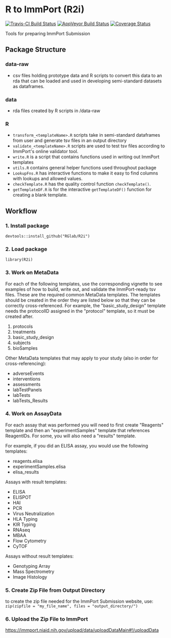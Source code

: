 # R to ImmPort (R2i)

[![Travis-CI Build Status](https://travis-ci.org/RGLab/R2i.svg?branch=master)](https://travis-ci.org/RGLab/R2i)
[![AppVeyor Build Status](https://ci.appveyor.com/api/projects/status/github/RGLab/R2i?branch=master&svg=true)](https://ci.appveyor.com/project/RGLab/R2i)
[![Coverage Status](https://img.shields.io/codecov/c/github/RGLab/R2i/master.svg)](https://codecov.io/github/RGLab/R2i?branch=master)


Tools for preparing ImmPort Submission


## Package Structure

### data-raw

* csv files holding prototype data and R scripts to convert this data to an rda that can be loaded and used in developing semi-standard datasets as dataframes.

### data

* rda files created by R scripts in /data-raw

### R

* `transform_<templateName>.R` scripts take in semi-standard dataframes from user and generate tsv files in an output directory
* `validate_<templateName>.R` scripts are used to test tsv files according to ImmPort's online validator tool.
* `write.R` is a script that contains functions used in writing out ImmPort templates
* `utils.R` contains general helper functions used throughout package
* `LookupFns.R` has interactive functions to make it easy to find columns with lookups and allowed values.
* `checkTemplate.R` has the quality control function `checkTemplate()`.
* `getTemplateDF.R` is for the interactive `getTemplateDF()` function for creating a blank template.


## Workflow

### 1. Install package

```
devtools::install_github("RGlab/R2i")
```

### 2. Load package 

```
library(R2i)
```

### 3. Work on MetaData

For each of the following templates, use the corresponding vignette to see examples of how to build,
write out, and validate the ImmPort-ready tsv files.  These are the required common MetaData
templates. The templates should be created in the order they are listed below so that they can be
correctly cross-referenced.  For example, the "basic_study_design" template needs the protocolID
assigned in the "protocol" template, so it must be created after.

1. protocols
2. treatments
3. basic_study_design
4. subjects
5. bioSamples

Other MetaData templates that may apply to your study (also in order for cross-referencing):

* adverseEvents
* interventions
* assessments
* labTestPanels
* labTests
* labTests_Results


### 4. Work on AssayData

For each assay that was performed you will need to first create "Reagents" template and 
then an "experimentSamples" template that references ReagentIDs.  For some, you will also 
need a "results" template.

For example, if you did an ELISA assay, you would use the following templates:

* reagents.elisa
* experimentSamples.elisa
* elisa_results

Assays with result templates:
* ELISA
* ELISPOT
* HAI
* PCR
* Virus Neutralization
* HLA Typing
* KIR Typing
* RNAseq
* MBAA
* Flow Cytometry
* CyTOF

Assays without result templates:
* Genotyping Array
* Mass Spectrometry
* Image Histology

### 5. Create Zip File from Output Directory

to create the zip file needed for the ImmPort Submission website, use:
`zip(zipfile = "my_file_name", files = "output_directory/")`

### 6. Upload the Zip File to ImmPort

https://immport.niaid.nih.gov/upload/data/uploadDataMain#!/uploadData

